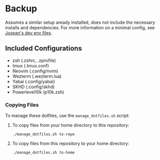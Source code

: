 # Backup

Assumes a similar setup aready installed, does not include the necessary installs and dependencies. For more information on a minimal config, see [Josean's dev env files](https://github.com/josean-dev/dev-environment-files).

## Included Configurations

- zsh (.zshrc, .zprofile)
- tmux (.tmux.conf)
- Neovim (.config/nvim)
- Wezterm (.wezterm.lua)
- Yabai (.config/yabai)
- SKHD (.config/skhd)
- Powerlevel10k (p10k.zsh)


### Copying Files

To manage these dotfiles, use the `manage_dotfiles.sh` script:

1. To copy files from your home directory to this repository:
   ```
   ./manage_dotfiles.sh to-repo
   ```

2. To copy files from this repository to your home directory:
   ```
   ./manage_dotfiles.sh to-home
   ```
